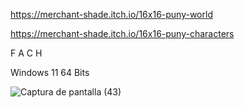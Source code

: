 https://merchant-shade.itch.io/16x16-puny-world

https://merchant-shade.itch.io/16x16-puny-characters

F A C H

Windows 11 64 Bits

![Captura de pantalla (43)](https://github.com/user-attachments/assets/fa39ab70-6123-4c2b-8c00-bc53f7139924)
